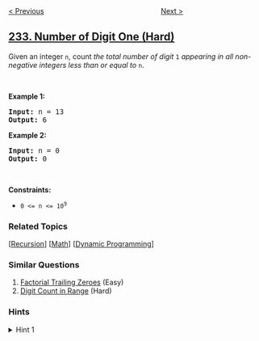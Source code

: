 <!--|This file generated by command(leetcode description); DO NOT EDIT.    |-->
<!--+----------------------------------------------------------------------+-->
<!--|@author    openset <openset.wang@gmail.com>                           |-->
<!--|@link      https://github.com/openset                                 |-->
<!--|@home      https://github.com/openset/leetcode                        |-->
<!--+----------------------------------------------------------------------+-->

[< Previous](../implement-queue-using-stacks "Implement Queue using Stacks")
　　　　　　　　　　　　　　　　
[Next >](../palindrome-linked-list "Palindrome Linked List")

## [233. Number of Digit One (Hard)](https://leetcode.com/problems/number-of-digit-one "数字 1 的个数")

<p>Given an integer <code>n</code>, count <em>the total number of digit </em><code>1</code><em> appearing in all non-negative integers less than or equal to</em> <code>n</code>.</p>

<p>&nbsp;</p>
<p><strong>Example 1:</strong></p>

<pre>
<strong>Input:</strong> n = 13
<strong>Output:</strong> 6
</pre>

<p><strong>Example 2:</strong></p>

<pre>
<strong>Input:</strong> n = 0
<strong>Output:</strong> 0
</pre>

<p>&nbsp;</p>
<p><strong>Constraints:</strong></p>

<ul>
	<li><code>0 &lt;= n &lt;= 10<sup>9</sup></code></li>
</ul>

### Related Topics
  [[Recursion](../../tag/recursion/README.md)]
  [[Math](../../tag/math/README.md)]
  [[Dynamic Programming](../../tag/dynamic-programming/README.md)]

### Similar Questions
  1. [Factorial Trailing Zeroes](../factorial-trailing-zeroes) (Easy)
  1. [Digit Count in Range](../digit-count-in-range) (Hard)

### Hints
<details>
<summary>Hint 1</summary>
Beware of overflow.
</details>

